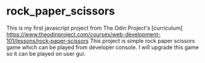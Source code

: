 # rock_paper_scissors
This is my first javascript project from The Odin Project's [curriculum] https://www.theodinproject.com/courses/web-development-101/lessons/rock-paper-scissors
This project is simple rock paper scissors game which can be played from developer console.
I will upgrade this game so it can be played on user gui.
